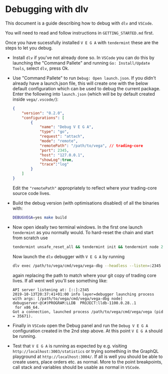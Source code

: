 # Debugging with dlv

This document is a guide describing how to debug with `dlv` and `VSCode`. 

You will need to read and follow instructions in `GETTING_STARTED.md` first. 

Once you have sucessfully installed `V E G A` with `tendermint` these are the steps to let you debug. 

- Install `dlv` if you've not already done so. In `VSCode` you can do this by launching the "Command Pallete" and running `Go: Install/Update Tools`, select `dlv`, press Ok.
- Use "Command Pallete" to run `Debug: Open launch.json`. If you didn't already have a launch.json file, this will create one with the below default configuration which can be used to debug the current package. Enter the following into `launch.json` (which will be by default created inside `vega/.vscode/`): 

    ```json
    {
    	"version": "0.2.0",
    	"configurations": [
    		{
    			"name": "Debug V E G A",
    			"type": "go",
    			"request": "attach",
    			"mode": "remote",
    			"remotePath": "/path/to/vega", // trading-core
    			"port": 2345,
    			"host": "127.0.0.1",
    			"showLog":true,
    			"trace":"log"
    		}		
    	]
    }
    ```
    Edit the `"remotePath"` appropriately to reflect where your trading-core source code lives.
- Build the debug version (with optimisations disabled) of all the binaries with:

    ```bash
    DEBUGVEGA=yes make build
    ```
- Now open ideally two terminal windows. In the first one launch `tendermint` as you normally would. To hard-reset the chain and start from scratch use

    ```bash
    tendermint unsafe_reset_all && tendermint init && tendermint node 2>./tendermint.stderr.out 1>./tendermint.stdout.out
    ```
    Now launch the `dlv` debugger with `V E G A` by running

    ```bash
    dlv exec /path/to/vega/cmd/vega/vega-dbg --headless --listen=:2345 --log --api-version=2 -- node
    ```
    again replacing the path to match where your git copy of trading core lives.  If all went well you'll see something like:

    ```
    API server listening at: [::]:2345
    2019-10-13T20:37:41+01:00 info layer=debugger launching process with args: [/path/to/vega/cmd/vega/vega-dbg node]
    debugserver-@(#)PROGRAM:LLDB  PROJECT:lldb-1100.0.28..1
     for x86_64.
    Got a connection, launched process /path/to/vega/cmd/vega/vega (pid = 35671).
    ```
- Finally in `VSCode` open the Debug panel and run the `Debug V E G A` configuration created in the 2nd step above. At this point `V E G A` should be running.
- Test that `V E G A` is running as expected by e.g. visiting `http://localhost:3003/statistics` or trying something in the GraphQL playground at `http://localhost:3004/`. If all is well you should be able to create users, place orders etc. as normal. More to the point breakpoints, call stack and variables should be usable as normal in `VSCode`. 
